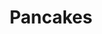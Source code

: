 ---
layout: recette
categories: [recettes]
hidden: true
lang: fr
sitemap: true
title: Pancakes
type: sucre
utensils:
  - saladier
  - fouet
  - poele-crepes
  - spatule-plate
recettes:
  Classique:
    yield: 16
    ingredients: 
        - nom: farine blanche
          qte: 125
          unite: gr
        - nom: sucre
          qte: 15
          unite: gr
        - nom: levure chimique
          qte: 8
          unite: gr
        - nom: bicarbonate de soude
          qte: 1
          unite: gr
        - nom: sel
          qte: 2
          unite: gr
        - nom: oeuf 
          qte: 1
        - nom: huile neutre
          qte: 30
          unite: mL
        - nom: lait
          qte: 190
          unite: mL
          variable: true
        - nom: vanille liquide
          qte: au goût
    etapes:
        - label: Préparation
          details:
            - Fouetter l'oeuf, l'huile et le lait
            - Dans un saladier, ajouter la farine, le sucre, la levure, le bicarbonate et le sel
            - Mélanger sans insister
            - Laisser reposer 10 minutes
        - label: Cuisson
          emoji: 🔥
          details: 
            - Faire chauffer une poêle à crêpes
            - Tester que la poêle est chaude en faisant un mini pancake
            - Cuire chaque pancake, 2-3 minutes par côté
---